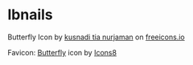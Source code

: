 # lbnails

Butterfly Icon by <a class="link_pro" href="https://freeicons.io/butterfly-icon-set-33362/butterfly-caterpillar-moth-larva-pupa-order-lepidoptera-imago-insect-metamorphosis-chrysalis-icon-1285067">kusnadi tia nurjaman</a>
on <a href="https://freeicons.io">freeicons.io</a>

Favicon: <a target="_blank" href="https://icons8.com/icon/pmiijGGgOR0N/butterfly">Butterfly</a> icon by <a target="_blank" href="https://icons8.com">Icons8</a>